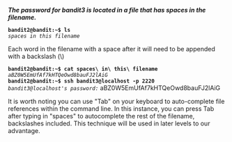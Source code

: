 ***The password for bandit3 is located in a file that has spaces in the filename.***  

**`bandit2@bandit:~$ ls`**  
*`spaces in this filename`*  

Each word in the filename with a space after it will need to be appended with a backslash (\\)

**`bandit2@bandit:~$ cat spaces\ in\ this\ filename`**  
*`aBZ0W5EmUfAf7kHTQeOwd8bauFJ2lAiG`*  
**`bandit2@bandit:~$ ssh bandit3@localhost -p 2220`**  
*`bandit3@localhost's password:`* aBZ0W5EmUfAf7kHTQeOwd8bauFJ2lAiG  

It is worth noting you can use "Tab" on your keyboard to auto-complete file references within the command line. In this instance, you can press Tab after typing in "spaces" to autocomplete the rest of the filename, backslashes included. This technique will be used in later levels to our advantage.

